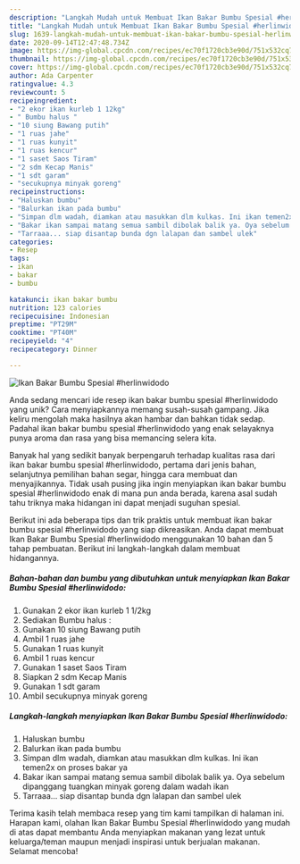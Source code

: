 ```yaml
---
description: "Langkah Mudah untuk Membuat Ikan Bakar Bumbu Spesial #herlinwidodo, Lezat Sekali"
title: "Langkah Mudah untuk Membuat Ikan Bakar Bumbu Spesial #herlinwidodo, Lezat Sekali"
slug: 1639-langkah-mudah-untuk-membuat-ikan-bakar-bumbu-spesial-herlinwidodo-lezat-sekali
date: 2020-09-14T12:47:48.734Z
image: https://img-global.cpcdn.com/recipes/ec70f1720cb3e90d/751x532cq70/ikan-bakar-bumbu-spesial-herlinwidodo-foto-resep-utama.jpg
thumbnail: https://img-global.cpcdn.com/recipes/ec70f1720cb3e90d/751x532cq70/ikan-bakar-bumbu-spesial-herlinwidodo-foto-resep-utama.jpg
cover: https://img-global.cpcdn.com/recipes/ec70f1720cb3e90d/751x532cq70/ikan-bakar-bumbu-spesial-herlinwidodo-foto-resep-utama.jpg
author: Ada Carpenter
ratingvalue: 4.3
reviewcount: 5
recipeingredient:
- "2 ekor ikan kurleb 1 12kg"
- " Bumbu halus "
- "10 siung Bawang putih"
- "1 ruas jahe"
- "1 ruas kunyit"
- "1 ruas kencur"
- "1 saset Saos Tiram"
- "2 sdm Kecap Manis"
- "1 sdt garam"
- "secukupnya minyak goreng"
recipeinstructions:
- "Haluskan bumbu"
- "Balurkan ikan pada bumbu"
- "Simpan dlm wadah, diamkan atau masukkan dlm kulkas. Ini ikan temen2x on proses bakar ya"
- "Bakar ikan sampai matang semua sambil dibolak balik ya. Oya sebelum dipanggang tuangkan minyak goreng dalam wadah ikan"
- "Tarraaa... siap disantap bunda dgn lalapan dan sambel ulek"
categories:
- Resep
tags:
- ikan
- bakar
- bumbu

katakunci: ikan bakar bumbu 
nutrition: 123 calories
recipecuisine: Indonesian
preptime: "PT29M"
cooktime: "PT40M"
recipeyield: "4"
recipecategory: Dinner

---
```



![Ikan Bakar Bumbu Spesial #herlinwidodo](https://img-global.cpcdn.com/recipes/ec70f1720cb3e90d/751x532cq70/ikan-bakar-bumbu-spesial-herlinwidodo-foto-resep-utama.jpg)

Anda sedang mencari ide resep ikan bakar bumbu spesial #herlinwidodo yang unik? Cara menyiapkannya memang susah-susah gampang. Jika keliru mengolah maka hasilnya akan hambar dan bahkan tidak sedap. Padahal ikan bakar bumbu spesial #herlinwidodo yang enak selayaknya punya aroma dan rasa yang bisa memancing selera kita.

Banyak hal yang sedikit banyak berpengaruh terhadap kualitas rasa dari ikan bakar bumbu spesial #herlinwidodo, pertama dari jenis bahan, selanjutnya pemilihan bahan segar, hingga cara membuat dan menyajikannya. Tidak usah pusing jika ingin menyiapkan ikan bakar bumbu spesial #herlinwidodo enak di mana pun anda berada, karena asal sudah tahu triknya maka hidangan ini dapat menjadi suguhan spesial.




Berikut ini ada beberapa tips dan trik praktis untuk membuat ikan bakar bumbu spesial #herlinwidodo yang siap dikreasikan. Anda dapat membuat Ikan Bakar Bumbu Spesial #herlinwidodo menggunakan 10 bahan dan 5 tahap pembuatan. Berikut ini langkah-langkah dalam membuat hidangannya.

<!--inarticleads1-->

##### Bahan-bahan dan bumbu yang dibutuhkan untuk menyiapkan Ikan Bakar Bumbu Spesial #herlinwidodo:

1. Gunakan 2 ekor ikan kurleb 1 1/2kg
1. Sediakan  Bumbu halus :
1. Gunakan 10 siung Bawang putih
1. Ambil 1 ruas jahe
1. Gunakan 1 ruas kunyit
1. Ambil 1 ruas kencur
1. Gunakan 1 saset Saos Tiram
1. Siapkan 2 sdm Kecap Manis
1. Gunakan 1 sdt garam
1. Ambil secukupnya minyak goreng




<!--inarticleads2-->

##### Langkah-langkah menyiapkan Ikan Bakar Bumbu Spesial #herlinwidodo:

1. Haluskan bumbu
1. Balurkan ikan pada bumbu
1. Simpan dlm wadah, diamkan atau masukkan dlm kulkas. Ini ikan temen2x on proses bakar ya
1. Bakar ikan sampai matang semua sambil dibolak balik ya. Oya sebelum dipanggang tuangkan minyak goreng dalam wadah ikan
1. Tarraaa... siap disantap bunda dgn lalapan dan sambel ulek




Terima kasih telah membaca resep yang tim kami tampilkan di halaman ini. Harapan kami, olahan Ikan Bakar Bumbu Spesial #herlinwidodo yang mudah di atas dapat membantu Anda menyiapkan makanan yang lezat untuk keluarga/teman maupun menjadi inspirasi untuk berjualan makanan. Selamat mencoba!
